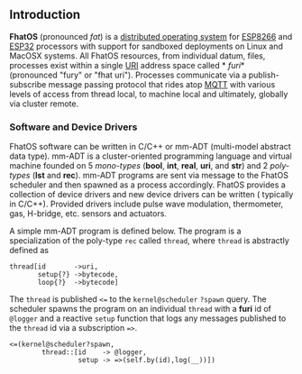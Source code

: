## Introduction

**FhatOS** (pronounced _fat_) is
a [distributed operating system](https://en.wikipedia.org/wiki/Distributed_operating_system)
for [ESP8266](https://en.wikipedia.org/wiki/ESP8266) and [ESP32](https://en.wikipedia.org/wiki/ESP32) processors with
support for sandboxed deployments on Linux and MacOSX systems. All FhatOS resources, from individual datum, files,
processes exist within a single [URI](https://en.wikipedia.org/wiki/Uniform_Resource_Identifier) address space called *
*furi** (pronounced "fury" or "fhat uri"). Processes communicate via a publish-subscribe message passing protocol that
rides atop [MQTT](https://en.wikipedia.org/wiki/MQTT) with various levels of access from thread local, to machine local
and ultimately, globally via cluster remote.

### Software and Device Drivers

FhatOS software can be written in C/C++ or mm-ADT (multi-model abstract data type). mm-ADT is a cluster-oriented
programming language and virtual machine founded on 5 _mono-types_ (**bool**, **int**, **real**, **uri**, and **str**)
and 2 _poly-types_ (**lst** and **rec**). mm-ADT programs are sent via message to the FhatOS scheduler and then spawned
as a process accordingly. FhatOS provides a collection of device drivers and new device drivers can be written (
typically in C/C++). Provided drivers include pulse wave modulation, thermometer, gas, H-bridge, etc. sensors and
actuators.

A simple mm-ADT program is defined below. The program is a specialization of the poly-type `rec` called `thread`, where `thread` is abstractly defined as 

```xpath
thread[id       ->uri,
       setup{?} ->bytecode,
       loop{?}  ->bytecode]
```
The `thread` is published `<=` to the `kernel@scheduler` `?spawn` query. The scheduler spawns the program on an individual `thread` with a **furi** id of `@logger` and a reactive `setup` function that logs any messages published to the `thread` id via a subscription `=>`.

```xpath
<=(kernel@scheduler?spawn,
        thread::[id    -> @logger,
                 setup -> =>(self.by(id),log(__))])
```

